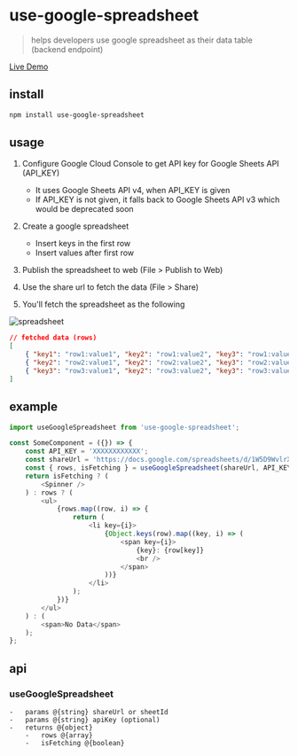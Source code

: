 # use-google-spreadsheet

> helps developers use google spreadsheet as their data table (backend endpoint)

[Live Demo](https://idw111.github.io/use-google-spreadsheet/example/)

## install

```bash
npm install use-google-spreadsheet
```

## usage

1. Configure Google Cloud Console to get API key for Google Sheets API (API_KEY)

    - It uses Google Sheets API v4, when API_KEY is given
    - If API_KEY is not given, it falls back to Google Sheets API v3 which would be deprecated soon

2. Create a google spreadsheet

    - Insert keys in the first row
    - Insert values after first row

3. Publish the spreadsheet to web (File > Publish to Web)
4. Use the share url to fetch the data (File > Share)
5. You'll fetch the spreadsheet as the following

![spreadsheet](https://user-images.githubusercontent.com/445464/72701147-aacbc880-3b91-11ea-81c5-d75c5c476f31.png)

```json
// fetched data (rows)
[
	{ "key1": "row1:value1", "key2": "row1:value2", "key3": "row1:value3" },
	{ "key2": "row2:value1", "key2": "row2:value2", "key3": "row2:value3" },
	{ "key3": "row3:value1", "key2": "row3:value2", "key3": "row3:value3" }
]
```

## example

```javascript
import useGoogleSpreadsheet from 'use-google-spreadsheet';

const SomeComponent = ({}) => {
	const API_KEY = 'XXXXXXXXXXXX';
	const shareUrl = 'https://docs.google.com/spreadsheets/d/1W5D9WvlrXvndEc0b42OsdzJTT1M-MxKVYdPEtleqRQY/edit?usp=sharing';
	const { rows, isFetching } = useGoogleSpreadsheet(shareUrl, API_KEY);
	return isFetching ? (
		<Spinner />
	) : rows ? (
		<ul>
			{rows.map((row, i) => {
				return (
					<li key={i}>
						{Object.keys(row).map((key, i) => (
							<span key={i}>
								{key}: {row[key]}
								<br />
							</span>
						))}
					</li>
				);
			})}
		</ul>
	) : (
		<span>No Data</span>
	);
};
```

## api

### useGoogleSpreadsheet

    -   params @{string} shareUrl or sheetId
    -   params @{string} apiKey (optional)
    -   returns @{object}
        -   rows @{array}
        -   isFetching @{boolean}
